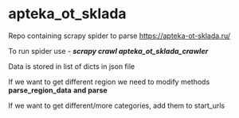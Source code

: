 # apteka_ot_sklada
Repo containing scrapy spider to parse https://apteka-ot-sklada.ru/

To run spider use - _**scrapy crawl apteka_ot_sklada_crawler**_

Data is stored in list of dicts in json file

If we want to get different region we need to modify methods **parse_region_data** **and parse**

If we want to get different/more categories, add them to start_urls